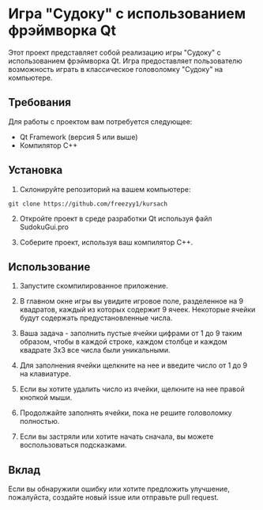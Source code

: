 # Игра "Судоку" с использованием фрэймворка Qt

Этот проект представляет собой реализацию игры "Судоку" с использованием фрэймворка Qt. Игра предоставляет пользователю возможность играть в классическое головоломку "Судоку" на компьютере.

## Требования

Для работы с проектом вам потребуется следующее:

- Qt Framework (версия 5 или выше)
- Компилятор C++

## Установка

1. Склонируйте репозиторий на вашем компьютере:

```
git clone https://github.com/freezyy1/kursach
```

2. Откройте проект в среде разработки Qt используя файл SudokuGui.pro

3. Соберите проект, используя ваш компилятор C++.

## Использование

1. Запустите скомпилированное приложение.

2. В главном окне игры вы увидите игровое поле, разделенное на 9 квадратов, каждый из которых содержит 9 ячеек. Некоторые ячейки будут содержать предустановленные числа.

3. Ваша задача - заполнить пустые ячейки цифрами от 1 до 9 таким образом, чтобы в каждой строке, каждом столбце и каждом квадрате 3x3 все числа были уникальными.

4. Для заполнения ячейки щелкните на нее и введите число от 1 до 9 на клавиатуре.

5. Если вы хотите удалить число из ячейки, щелкните на нее правой кнопкой мыши.

6. Продолжайте заполнять ячейки, пока не решите головоломку полностью.

7. Если вы застряли или хотите начать сначала, вы можете воспользоваться подсказками.

## Вклад

Если вы обнаружили ошибку или хотите предложить улучшение, пожалуйста, создайте новый issue или отправьте pull request.
